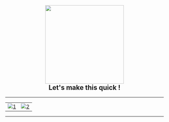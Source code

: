 <h2 align="center">
<img src="https://github.com/tathagatamishra/QuickieQR/assets/114053180/62b13636-bdcc-4864-8555-37612cb06a1f" width="250">
<br>Let's make this quick !<br>
</h2>

---

| | |
| :--: | :--: |
| [![1](https://github.com/tathagatamishra/QuickieQR/assets/114053180/6af88339-087b-415d-84b5-4d88c2c4e96d)](https://quickieqr.vercel.app/) | [![2](https://github.com/tathagatamishra/QuickieQR/assets/114053180/afaaccc1-b02f-424a-825f-8c1710be93be)](https://quickieqr.vercel.app/) |


---
